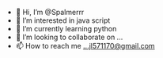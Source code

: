 - 👋 Hi, I’m @Spalmerrr
- 👀 I’m interested in java script
- 🌱 I’m currently learning python
- 💞️ I’m looking to collaborate on ...
- 📫 How to reach me ...jl571170@gmail.com

<!---
Spalmerrr/Spalmerrr is a ✨ special ✨ repository because its `README.md` (this file) appears on your GitHub profile.
You can click the Preview link to take a look at your changes.
--->
